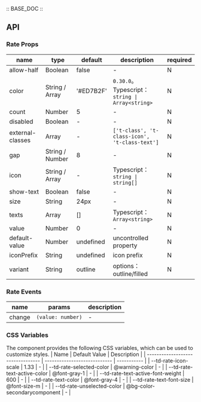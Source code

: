 <!--
 * @Author: twinkleli 310227663@qq.com
 * @Date: 2023-08-29 09:53:44
 * @LastEditors: twinkleli 310227663@qq.com
 * @LastEditTime: 2023-08-29 11:02:04
 * @FilePath: /tdesign-miniprogram/src/rate/README.en-US.md
 * @Description: 
-->
:: BASE_DOC ::

## API
### Rate Props

| name             | type            | default   | description                                     | required |
| ---------------- | --------------- | --------- | ----------------------------------------------- | -------- |
| allow-half       | Boolean         | false     | \-                                              | N        |
| color            | String / Array  | '#ED7B2F' | `0.30.0`。Typescript：`string \| Array<string>` | N        |
| count            | Number          | 5         | \-                                              | N        |
| disabled         | Boolean         | -         | \-                                              | N        |
| external-classes | Array           | -         | `['t-class', 't-class-icon', 't-class-text']`   | N        |
| gap              | String / Number | 8         | \-                                              | N        |
| icon             | String / Array  | -         | Typescript：`string \| string[]`                | N        |
| show-text        | Boolean         | false     | \-                                              | N        |
| size             | String          | 24px      | \-                                              | N        |
| texts            | Array           | []        | Typescript：`Array<string>`                     | N        |
| value            | Number          | 0         | \-                                              | N        |
| default-value    | Number          | undefined | uncontrolled property                           | N        |
| iconPrefix       | String          | undefined | icon prefix                                     | N        |
| variant          | String          | outline   | options：outline/filled                         | N        |

### Rate Events

| name   | params            | description |
| ------ | ----------------- | ----------- |
| change | `(value: number)` | \-          |


### CSS Variables
The component provides the following CSS variables, which can be used to customize styles.
| Name                              | Default Value                | Description |
| --------------------------------- | ---------------------------- | ----------- |
| --td-rate-icon-scale              | 1.33                         | -           |
| --td-rate-selected-color          | @warning-color               | -           |
| --td-rate-text-active-color       | @font-gray-1                 | -           |
| --td-rate-text-active-font-weight | 600                          | -           |
| --td-rate-text-color              | @font-gray-4                 | -           |
| --td-rate-text-font-size          | @font-size-m                 | -           |
| --td-rate-unselected-color        | @bg-color-secondarycomponent | -           |

